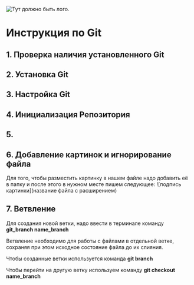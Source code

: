 ![Тут должно быть лого.](Git-logo.png)
# Инструкция по Git

## 1. Проверка наличия установленного Git 

## 2. Установка Git

## 3. Настройка Git

## 4. Инициализация Репозитория 

## 5. 

## 6. Добавление картинок и игнорирование файла
Для того, чтобы разместить картинку в нашем файле надо добавить её в папку и после этого в нужном месте пишем следующее: ![подпись картинки](название файла с расширением)

## 7. Ветвление
Для создания новой ветки, надо ввести в терминале команду **git_branch name_branch**

Ветвление необходимо для работы с файлами в отдельной ветке, сохраняя при этом исходное состояние файла до их слияния.

Чтобы созданные ветки используется команда **git branch**

Чтобы перейти на другую ветку используем команду **git checkout name_branch**